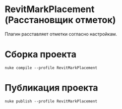 # RevitMarkPlacement (Расстановщик отметок)
Плагин расставляет отметки согласно настройкам.

# Сборка проекта

```
nuke compile --profile RevitMarkPlacement
```

# Публикация проекта

```
nuke publish --profile RevitMarkPlacement
```